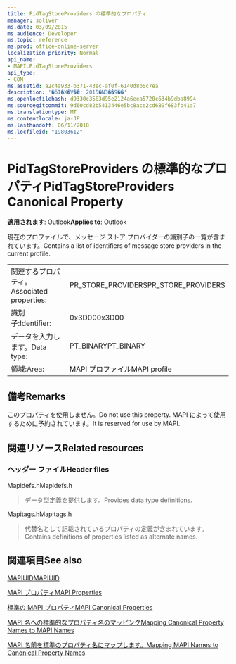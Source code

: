 ```yaml
---
title: PidTagStoreProviders の標準的なプロパティ
manager: soliver
ms.date: 03/09/2015
ms.audience: Developer
ms.topic: reference
ms.prod: office-online-server
localization_priority: Normal
api_name:
- MAPI.PidTagStoreProviders
api_type:
- COM
ms.assetid: a2c4a933-b371-43ec-af0f-6140d8b5c7ea
description: '�ŏI�X�V��: 2015�N3��9��'
ms.openlocfilehash: d9330c3583d95e2124a6eea5720c634b9dba8994
ms.sourcegitcommit: 9d60cd82b5413446e5bc8ace2cd689f683fb41a7
ms.translationtype: MT
ms.contentlocale: ja-JP
ms.lasthandoff: 06/11/2018
ms.locfileid: "19803612"
---
```

# <a name="pidtagstoreproviders-canonical-property"></a><span data-ttu-id="747ef-103">PidTagStoreProviders の標準的なプロパティ</span><span class="sxs-lookup"><span data-stu-id="747ef-103">PidTagStoreProviders Canonical Property</span></span>

  
  
<span data-ttu-id="747ef-104">**適用されます**: Outlook</span><span class="sxs-lookup"><span data-stu-id="747ef-104">**Applies to**: Outlook</span></span> 
  
<span data-ttu-id="747ef-105">現在のプロファイルで、メッセージ ストア プロバイダーの識別子の一覧が含まれています。</span><span class="sxs-lookup"><span data-stu-id="747ef-105">Contains a list of identifiers of message store providers in the current profile.</span></span>
  
|||
|:-----|:-----|
|<span data-ttu-id="747ef-106">関連するプロパティ。</span><span class="sxs-lookup"><span data-stu-id="747ef-106">Associated properties:</span></span>  <br/> |<span data-ttu-id="747ef-107">PR_STORE_PROVIDERS</span><span class="sxs-lookup"><span data-stu-id="747ef-107">PR_STORE_PROVIDERS</span></span>  <br/> |
|<span data-ttu-id="747ef-108">識別子:</span><span class="sxs-lookup"><span data-stu-id="747ef-108">Identifier:</span></span>  <br/> |<span data-ttu-id="747ef-109">0x3D00</span><span class="sxs-lookup"><span data-stu-id="747ef-109">0x3D00</span></span>  <br/> |
|<span data-ttu-id="747ef-110">データを入力します。</span><span class="sxs-lookup"><span data-stu-id="747ef-110">Data type:</span></span>  <br/> |<span data-ttu-id="747ef-111">PT_BINARY</span><span class="sxs-lookup"><span data-stu-id="747ef-111">PT_BINARY</span></span>  <br/> |
|<span data-ttu-id="747ef-112">領域:</span><span class="sxs-lookup"><span data-stu-id="747ef-112">Area:</span></span>  <br/> |<span data-ttu-id="747ef-113">MAPI プロファイル</span><span class="sxs-lookup"><span data-stu-id="747ef-113">MAPI profile</span></span>  <br/> |
   
## <a name="remarks"></a><span data-ttu-id="747ef-114">備考</span><span class="sxs-lookup"><span data-stu-id="747ef-114">Remarks</span></span>

<span data-ttu-id="747ef-115">このプロパティを使用しません。</span><span class="sxs-lookup"><span data-stu-id="747ef-115">Do not use this property.</span></span> <span data-ttu-id="747ef-116">MAPI によって使用するために予約されています。</span><span class="sxs-lookup"><span data-stu-id="747ef-116">It is reserved for use by MAPI.</span></span>
  
## <a name="related-resources"></a><span data-ttu-id="747ef-117">関連リソース</span><span class="sxs-lookup"><span data-stu-id="747ef-117">Related resources</span></span>

### <a name="header-files"></a><span data-ttu-id="747ef-118">ヘッダー ファイル</span><span class="sxs-lookup"><span data-stu-id="747ef-118">Header files</span></span>

<span data-ttu-id="747ef-119">Mapidefs.h</span><span class="sxs-lookup"><span data-stu-id="747ef-119">Mapidefs.h</span></span>
  
> <span data-ttu-id="747ef-120">データ型定義を提供します。</span><span class="sxs-lookup"><span data-stu-id="747ef-120">Provides data type definitions.</span></span>
    
<span data-ttu-id="747ef-121">Mapitags.h</span><span class="sxs-lookup"><span data-stu-id="747ef-121">Mapitags.h</span></span>
  
> <span data-ttu-id="747ef-122">代替名として記載されているプロパティの定義が含まれています。</span><span class="sxs-lookup"><span data-stu-id="747ef-122">Contains definitions of properties listed as alternate names.</span></span>
    
## <a name="see-also"></a><span data-ttu-id="747ef-123">関連項目</span><span class="sxs-lookup"><span data-stu-id="747ef-123">See also</span></span>



[<span data-ttu-id="747ef-124">MAPIUID</span><span class="sxs-lookup"><span data-stu-id="747ef-124">MAPIUID</span></span>](mapiuid.md)


[<span data-ttu-id="747ef-125">MAPI プロパティ</span><span class="sxs-lookup"><span data-stu-id="747ef-125">MAPI Properties</span></span>](mapi-properties.md)
  
[<span data-ttu-id="747ef-126">標準の MAPI プロパティ</span><span class="sxs-lookup"><span data-stu-id="747ef-126">MAPI Canonical Properties</span></span>](mapi-canonical-properties.md)
  
[<span data-ttu-id="747ef-127">MAPI 名への標準的なプロパティ名のマッピング</span><span class="sxs-lookup"><span data-stu-id="747ef-127">Mapping Canonical Property Names to MAPI Names</span></span>](mapping-canonical-property-names-to-mapi-names.md)
  
[<span data-ttu-id="747ef-128">MAPI 名前を標準のプロパティ名にマップします。</span><span class="sxs-lookup"><span data-stu-id="747ef-128">Mapping MAPI Names to Canonical Property Names</span></span>](mapping-mapi-names-to-canonical-property-names.md)

